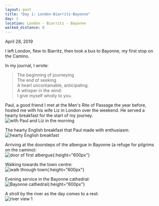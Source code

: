 ```yaml
---
layout: post
title: "Day 1: London-Biarritz-Bayonne"
day: 1
location: London - Biarritz - Bayonne
walked_distance: 0
---
```

April 28, 2019

I left London, flew to Biarritz, then took a bus to Bayonne, my first stop on the Camino.

In my journal, I wrote: 
> The beginning of journeying  
> The end of seeking  
> A heart uncontainable, anticipating.  
> A whisper in the wind:   
> 	I give myself wholly to you.

Paul, a good friend I met at the Men's Rite of Passage the year before, hosted me with his wife Liz in London over the weekend. He served a hearty breakfast for the start of my journey.  
![with Paul and Liz in the morning](/assets/img/camino/day_1/20190428_100040.jpg)

The hearty English breakfast that Paul made with enthusiasm:  
![hearty English breakfast](/assets/img/camino/day_1/20190428_092812.jpg)

Arriving at the doorsteps of the albergue in Bayonne (a refuge for pilgrims on the camino):  
![door of first albergue](/assets/img/camino/day_1/20190428_182544.jpg){:height="600px"}

Walking towards the town centre:  
![walk through town](/assets/img/camino/day_1/20190428_193850.jpg){:height="600px"} 

Evening service in the Bayonne cathedral:  
![Bayonne cathedral](/assets/img/camino/day_1/20190428_195823.jpg){:height="600px"} 

A stroll by the river as the day comes to a rest:  
![river view 1](/assets/img/camino/day_1/20190428_205044.jpg)  
